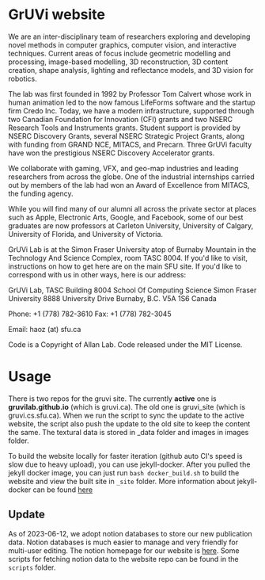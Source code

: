 # GrUVi website

We are an inter-disciplinary team of researchers exploring and developing novel methods in computer graphics, computer vision, and interactive techniques. Current areas of focus include geometric modelling and processing, image-based modelling, 3D reconstruction, 3D content creation, shape analysis, lighting and reflectance models, and 3D vision for robotics.

The lab was first founded in 1992 by Professor Tom Calvert whose work in human animation led to the now famous LifeForms software and the startup firm Credo Inc. Today, we have a modern infrastructure, supported through two Canadian Foundation for Innovation (CFI) grants and two NSERC Research Tools and Instruments grants. Student support is provided by NSERC Discovery Grants, several NSERC Strategic Project Grants, along with funding from GRAND NCE, MITACS, and Precarn. Three GrUVi faculty have won the prestigious NSERC Discovery Accelerator grants.

We collaborate with gaming, VFX, and geo-map industries and leading researchers from across the globe. One of the industrial internships carried out by members of the lab had won an Award of Excellence from MITACS, the funding agency.

While you will find many of our alumni all across the private sector at places such as Apple, Electronic Arts, Google, and Facebook, some of our best graduates are now professors at Carleton University, University of Calgary, University of Florida, and University of Victoria.

GrUVi Lab is at the Simon Fraser University atop of Burnaby Mountain in the Technology And Science Complex, room TASC 8004. If you'd like to visit, instructions on how to get here are on the main SFU site. If you'd like to correspond with us in other ways, here is our address:

GrUVi Lab, TASC Building 8004
School Of Computing Science
Simon Fraser University
8888 University Drive
Burnaby, B.C. V5A 1S6
Canada

Phone: +1 (778) 782-3610
Fax: +1 (778) 782-3045

Email: haoz (at) sfu.ca

Code is a Copyright of Allan Lab. Code released under the MIT License.

# Usage

There is two repos for the gruvi site. The currently **active** one is **gruvilab.github.io** (which is gruvi.ca). The old one is gruvi_site (which is gruvi.cs.sfu.ca). When we run the script to sync the update to the active website, the script also push the update to the old site to keep the content the same.
The textural data is stored in _data folder and images in images folder.

To build the website locally for faster iteration (github auto CI's speed is slow due to heavy upload), you can use jekyll-docker. After you pulled the jekyll docker image, you can just run `bash docker_build.sh` to build the website and view the built site in `_site` folder. More information about jekyll-docker can be found [here](https://github.com/envygeeks/jekyll-docker/blob/master/README.md)

## Update
As of 2023-06-12, we adopt notion databases to store our new publication data. Notion databases is much easier to manage and very friendly for multi-user editing.
The notion homepage for our website is [here](https://www.notion.so/yanxg/SFU-GrUVi-Website-Databases-052be593dbe246668fdb123b682debb8).
Some scripts for fetching notion data to the website repo can be found in the `scripts` folder.
